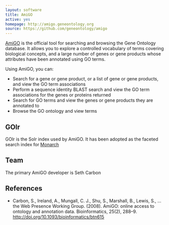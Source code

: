 ```yaml
---
layout: software
title: AmiGO
active: yes
homepage: http://amigo.geneontology.org
source: https://github.com/geneontology/amigo
---
```


[AmiGO](http://amigo.geneontology.org) is the official tool for searching and browsing the Gene Ontology database. It allows you to explore a controlled vocabulary of terms covering biological concepts, and a large number of genes or gene products whose attributes have been annotated using GO terms.

Using AmiGO, you can:

 * Search for a gene or gene product, or a list of gene or gene products, and view the GO term associations
 * Perform a sequence identity BLAST search and view the GO term associations for the genes or proteins returned
 * Search for GO terms and view the genes or gene products they are annotated to
 * Browse the GO ontology and view terms

## GOlr

GOlr is the Solr index used by AmiGO. It has been adopted as the faceted search index for [Monarch](../../project/monarch)

## Team

The primary AmiGO developer is Seth Carbon

## References

 * Carbon, S., Ireland, A., Mungall, C. J., Shu, S., Marshall, B., Lewis, S., … the Web Presence Working Group. (2008). AmiGO: online access to ontology and annotation data. Bioinformatics, 25(2), 288–9. http://doi.org/10.1093/bioinformatics/btn615
